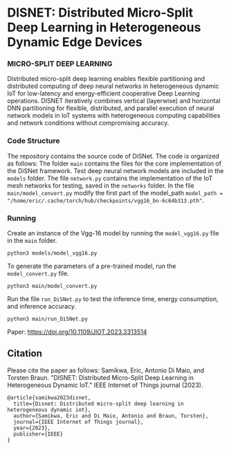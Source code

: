 # DISNET: Distributed Micro-Split Deep Learning in Heterogeneous Dynamic Edge Devices
### MICRO-SPLIT DEEP LEARNING
Distributed micro-split deep learning enables flexible partitioning and distributed computing of deep neural networks in heterogeneous dynamic IoT for low-latency and energy-efficient cooperative Deep Learning operations. DISNET iteratively combines vertical (layerwise) and horizontal DNN partitioning for flexible, distributed, and parallel execution of neural network models in IoT systems with heterogeneous computing capabilities and network conditions without compromising accuracy.

### Code Structure

The repository contains the source code of DiSNet. The code is organized as follows: 
The folder `main` contains the files for the core implementation of the DiSNet framework. 
Test deep neural network models are included in the `models` folder.
The file `network.py` contains the implementation of the IoT mesh networks for testing, saved in the `networks` folder.
In the file `main/model_convert.py` modify the first part of the model_path
`model_path = "/home/eric/.cache/torch/hub/checkpoints/vgg16_bn-6c64b313.pth"`.

### Running

Create an instance of the Vgg-16 model by running the `model_vgg16.py` file in the `main` folder.

```
python3 models/model_vgg16.py
```

To generate the parameters of a pre-trained model, run the `model_convert.py` file.

```
python3 main/model_convert.py
```

Run the file `run_DiSNet.py` to test the inference time, energy consumption, and inference accuracy.

```
python3 main/run_DiSNet.py
```
Paper: https://doi.org/10.1109/JIOT.2023.3313514

## Citation

Please cite the paper as follows: Samikwa, Eric, Antonio Di Maio, and Torsten Braun. "DISNET: Distributed Micro-Split Deep Learning in Heterogeneous Dynamic IoT."  IEEE Internet of Things journal (2023). 
```
@article{samikwa2023disnet,
  title={Disnet: Distributed micro-split deep learning in heterogeneous dynamic iot},
  author={Samikwa, Eric and Di Maio, Antonio and Braun, Torsten},
  journal={IEEE Internet of Things journal},
  year={2023},
  publisher={IEEE}
}
```
